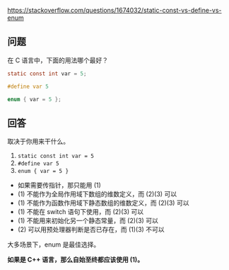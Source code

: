<https://stackoverflow.com/questions/1674032/static-const-vs-define-vs-enum>

## 问题

在 C 语言中，下面的用法哪个最好？

```c
static const int var = 5;
```

```c
#define var 5
```

```c
enum { var = 5 };
```

## 回答

取决于你用来干什么。

1. `static const int var = 5`
2. `#define var 5`
3. `enum { var = 5 }`

- 如果需要传指针，那只能用 (1)
- (1) 不能作为全局作用域下数组的维数定义，而 (2)(3) 可以
- (1) 不能作为函数作用域下静态数组的维数定义，而 (2)(3) 可以
- (1) 不能在 switch 语句下使用，而 (2)(3) 可以
- (1) 不能用来初始化另一个静态常量，而 (2)(3) 可以
- (2) 可以用预处理器判断是否已存在，而 (1)(3) 不可以

大多场景下，enum 是最佳选择。

**如果是 C++ 语言，那么自始至终都应该使用 (1)。**
